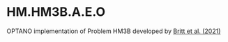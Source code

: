 # HM.HM3B.A.E.O
OPTANO implementation of Problem HM3B developed by [Britt et al. (2021)](https://doi.org/10.1016/j.cie.2021.107385)
